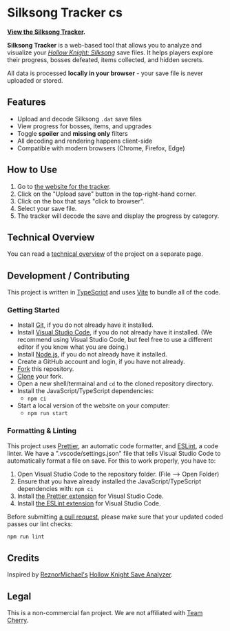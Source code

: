 # Silksong Tracker cs

**[View the Silksong Tracker](https://th3r3dfox.github.io/silksong-tracker/).**

**Silksong Tracker** is a web-based tool that allows you to analyze and visualize your [_Hollow Knight: Silksong_](https://store.steampowered.com/app/1030300/Hollow_Knight_Silksong/) save files. It helps players explore their progress, bosses defeated, items collected, and hidden secrets.

All data is processed **locally in your browser** - your save file is never uploaded or stored.

## Features

- Upload and decode Silksong `.dat` save files
- View progress for bosses, items, and upgrades
- Toggle **spoiler** and **missing only** filters
- All decoding and rendering happens client-side
- Compatible with modern browsers (Chrome, Firefox, Edge)

## How to Use

1. Go to [the website for the tracker](https://th3r3dfox.github.io/silksong-tracker/).
2. Click on the "Upload save" button in the top-right-hand corner.
3. Click on the box that says "click to browser".
4. Select your save file.
5. The tracker will decode the save and display the progress by category.

## Technical Overview

You can read a [technical overview](docs/overview.md) of the project on a separate page.

## Development / Contributing

This project is written in [TypeScript](https://www.typescriptlang.org/) and uses [Vite](https://vite.dev/) to bundle all of the code.

### Getting Started

- Install [Git](https://git-scm.com/), if you do not already have it installed.
- Install [Visual Studio Code](https://code.visualstudio.com/), if you do not already have it installed. (We recommend using Visual Studio Code, but feel free to use a different editor if you know what you are doing.)
- Install [Node.js](https://nodejs.org/en), if you do not already have it installed.
- Create a GitHub account and login, if you have not already.
- [Fork](https://github.com/th3r3dfox/silksong-tracker/fork) this repository.
- [Clone](https://docs.github.com/en/repositories/creating-and-managing-repositories/cloning-a-repository) your fork.
- Open a new shell/termainal and `cd` to the cloned repository directory.
- Install the JavaScript/TypeScript dependencies:
  - `npm ci`
- Start a local version of the website on your computer:
  - `npm run start`

### Formatting & Linting

This project uses [Prettier](https://prettier.io/), an automatic code formatter, and [ESLint](https://eslint.org/), a code linter. We have a ".vscode/settings.json" file that tells Visual Studio Code to automatically format a file on save. For this to work properly, you have to:

1. Open Visual Studio Code to the repository folder. (File --> Open Folder)
2. Ensure that you have already installed the JavaScript/TypeScript dependencies with: `npm ci`
3. Install [the Prettier extension](https://marketplace.visualstudio.com/items?itemName=esbenp.prettier-vscode) for Visual Studio Code.
4. Install [the ESLint extension](https://marketplace.visualstudio.com/items?itemName=dbaeumer.vscode-eslint) for Visual Studio Code.

Before submitting [a pull request](https://docs.github.com/en/pull-requests/collaborating-with-pull-requests/proposing-changes-to-your-work-with-pull-requests/about-pull-requests), please make sure that your updated coded passes our lint checks:

```sh
npm run lint
```

## Credits

Inspired by [ReznorMichael's](https://github.com/ReznoRMichael) [Hollow Knight Save Analyzer](https://reznormichael.github.io/hollow-knight-completion-check/).

## Legal

This is a non-commercial fan project. We are not affiliated with [Team Cherry](https://www.teamcherry.com.au/).
